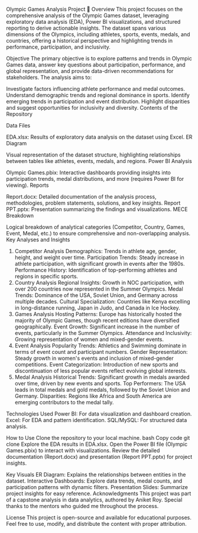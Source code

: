 Olympic Games Analysis Project 🏅
Overview
This project focuses on the comprehensive analysis of the Olympic Games dataset, leveraging exploratory data analysis (EDA), Power BI visualizations, and structured reporting to derive actionable insights. The dataset spans various dimensions of the Olympics, including athletes, sports, events, medals, and countries, offering a historical perspective and highlighting trends in performance, participation, and inclusivity.

Objective
The primary objective is to explore patterns and trends in Olympic Games data, answer key questions about participation, performance, and global representation, and provide data-driven recommendations for stakeholders. The analysis aims to:

Investigate factors influencing athlete performance and medal outcomes.
Understand demographic trends and regional dominance in sports.
Identify emerging trends in participation and event distribution.
Highlight disparities and suggest opportunities for inclusivity and diversity.
Contents of the Repository

Data Files

EDA.xlsx: Results of exploratory data analysis on the dataset using Excel.
ER Diagram

Visual representation of the dataset structure, highlighting relationships between tables like athletes, events, medals, and regions.
Power BI Analysis

Olympic Games.pbix: Interactive dashboards providing insights into participation trends, medal distributions, and more (requires Power BI for viewing).
Reports

Report.docx: Detailed documentation of the analysis process, methodologies, problem statements, solutions, and key insights.
Report PPT.pptx: Presentation summarizing the findings and visualizations.
MECE Breakdown

Logical breakdown of analytical categories (Competitor, Country, Games, Event, Medal, etc.) to ensure comprehensive and non-overlapping analysis.
Key Analyses and Insights
1. Competitor Analysis
Demographics: Trends in athlete age, gender, height, and weight over time.
Participation Trends: Steady increase in athlete participation, with significant growth in events after the 1980s.
Performance History: Identification of top-performing athletes and regions in specific sports.
2. Country Analysis
Regional Insights: Growth in NOC participation, with over 200 countries now represented in the Summer Olympics.
Medal Trends: Dominance of the USA, Soviet Union, and Germany across multiple decades.
Cultural Specialization: Countries like Kenya excelling in long-distance running, Japan in Judo, and Canada in Ice Hockey.
3. Games Analysis
Hosting Patterns: Europe has historically hosted the majority of Olympic Games, though recent editions have diversified geographically.
Event Growth: Significant increase in the number of events, particularly in the Summer Olympics.
Attendance and Inclusivity: Growing representation of women and mixed-gender events.
4. Event Analysis
Popularity Trends: Athletics and Swimming dominate in terms of event count and participant numbers.
Gender Representation: Steady growth in women's events and inclusion of mixed-gender competitions.
Event Categorization: Introduction of new sports and discontinuation of less popular events reflect evolving global interests.
5. Medal Analysis
Historical Trends: Significant growth in medals awarded over time, driven by new events and sports.
Top Performers: The USA leads in total medals and gold medals, followed by the Soviet Union and Germany.
Disparities: Regions like Africa and South America are emerging contributors to the medal tally.

Technologies Used
Power BI: For data visualization and dashboard creation.
Excel: For EDA and pattern identification.
SQL/MySQL: For structured data analysis.

How to Use
Clone the repository to your local machine.
bash
Copy code
git clone <repository-url>
Explore the EDA results in EDA.xlsx.
Open the Power BI file (Olympic Games.pbix) to interact with visualizations.
Review the detailed documentation (Report.docx) and presentation (Report PPT.pptx) for project insights.

Key Visuals
ER Diagram: Explains the relationships between entities in the dataset.
Interactive Dashboards: Explore data trends, medal counts, and participation patterns with dynamic filters.
Presentation Slides: Summarize project insights for easy reference.
Acknowledgments
This project was part of a capstone analysis in data analytics, authored by Aniket Roy. Special thanks to the mentors who guided me throughout the process.

License
This project is open-source and available for educational purposes. Feel free to use, modify, and distribute the content with proper attribution.
